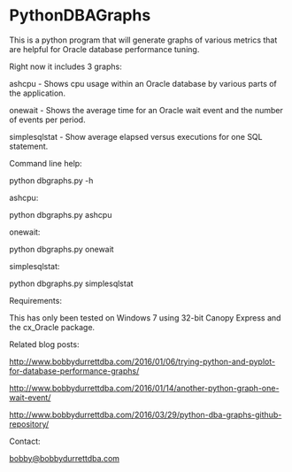 # PythonDBAGraphs

This is a python program that will generate graphs of various metrics that
are helpful for Oracle database performance tuning.

Right now it includes 3 graphs:

ashcpu - Shows cpu usage within an Oracle database
         by various parts of the application.

onewait - Shows the average time for an Oracle wait
          event and the number of events per period.
          
simplesqlstat - Show average elapsed versus executions
                for one SQL statement.
          
Command line help:

python dbgraphs.py -h

ashcpu:

python dbgraphs.py ashcpu

onewait:

python dbgraphs.py onewait

simplesqlstat:

python dbgraphs.py simplesqlstat

Requirements:

This has only been tested on Windows 7 using 32-bit
Canopy Express and the cx_Oracle package.

Related blog posts:

http://www.bobbydurrettdba.com/2016/01/06/trying-python-and-pyplot-for-database-performance-graphs/

http://www.bobbydurrettdba.com/2016/01/14/another-python-graph-one-wait-event/

http://www.bobbydurrettdba.com/2016/03/29/python-dba-graphs-github-repository/

Contact:

bobby@bobbydurrettdba.com

